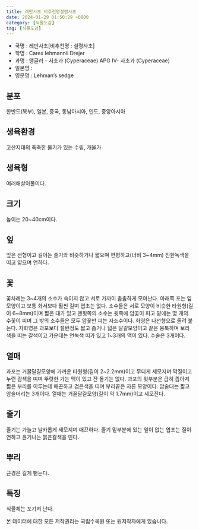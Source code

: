 ```yaml
---
title: 레만사초_비추천명설령사초
date: 2024-01-29 01:50:29 +0800
category: [식물도감]
tag: [식물도감]
---
```




- 국명 : 레만사초[비추천명 : 설령사초]
- 학명 : Carex lehmannii Drejer
- 과명 : 앵글러 - 사초과 (Cyperaceae) APG Ⅳ- 사초과 (Cyperaceae)
- 일본명 : 
- 영문명 : Lehman’s sedge


## 분포
한반도(북부), 일본, 중국, 동남아시아, 인도, 중앙아시아
## 생육환경
고산지대의 축축한 물기가 있는 수림, 개울가
## 생육형
여러해살이풀이다. 
## 크기
높이는 20~40cm이다.
## 잎
잎은 선형이고 길이는 줄기와 비슷하거나 짧으며 편평하고(너비 3~4mm) 진한녹색을 띠고 얇으며 연하다.
## 꽃
꽃차례는 3~4개의 소수가 숙이지 않고 서로 가까이 촘촘하게 모여난다. 아래쪽 포는 잎모양이고 보통 화서보다 훨씬 길며 엽초는 없다. 소수들은 서로 모양이 비슷한 타원형(길이 6~8mm)이며 짧은 대가 있고 맨윗쪽의 소수는 윗쪽에 암꽃이 피고 밑에는 몇 개의 수꽃이 피며 그 밖의 소수들은 모두 암꽃만 피는 자소수이다. 화영은 나선형으로 돌려 붙는다. 자화영은 과포보다 절반정도 짧고 좁거나 넓은 달걀모양이고 끝은 뭉툭하며 보라색을 띠는 갈색이고 가운데는 연녹색 띠가 있고 1~3개의 맥이 있다. 수술은 3개이다.
## 열매
과포는 거꿀달걀모양에 가까운 타원형(길이 2~2.2mm)이고 무디게 세모지며 막질이고 누런 감색을 띠며 뚜렷한 가는 맥이 있고 잔 돌기는 없다. 과포의 윗부분은 급히 좁아져 짧은 부리를 이루는데 매끈하고 검은색을 띠며 부리끝은 자른 모양이다. 암술대는 짧고 암술머리는 3개이다. 열매는 거꿀달걀모양(길이 약 1.7mm)이고 세모진다.
## 줄기
줄기는 가늘고 날카롭게 세모지며 매끈하다. 줄기 밑부분에 있는 잎이 없는 엽초는 질이 연하고 윤기나는 붉은갈색을 띤다.
## 뿌리
근경은 길게 뻗는다.
## 특징
식물체는 포기져 난다.






본 데이터에 대한 모든 저작권리는 국립수목원 또는 원저작자에게 있습니다.
